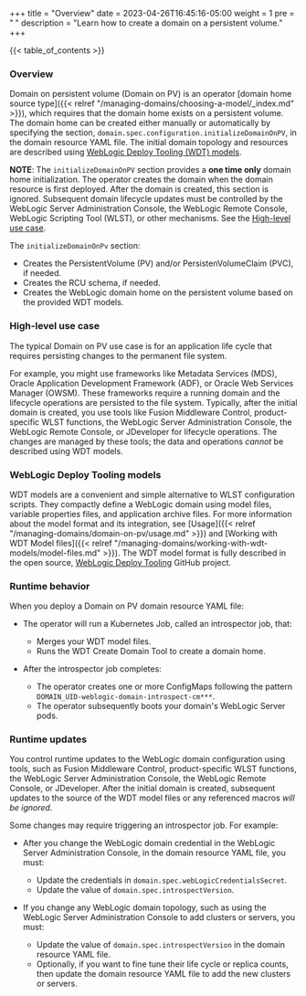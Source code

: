 +++
title = "Overview"
date = 2023-04-26T16:45:16-05:00
weight = 1
pre = "<b> </b>"
description = "Learn how to create a domain on a persistent volume."
+++

{{< table_of_contents >}}

### Overview

Domain on persistent volume (Domain on PV) is an operator [domain home source type]({{< relref "/managing-domains/choosing-a-model/_index.md" >}}),
which requires that the domain home exists on a persistent volume. The domain home can be created either manually
or automatically by specifying the section, `domain.spec.configuration.initializeDomainOnPV`, in the domain resource YAML file.
The initial domain topology and resources are described using [WebLogic Deploy Tooling (WDT) models](#weblogic-deploy-tooling-models).

**NOTE**: The `initializeDomainOnPV` section provides a **one time only** domain home initialization.
The operator creates the domain when the domain resource is first deployed. After the domain is created,
this section is ignored. Subsequent domain lifecycle updates must be controlled by
the WebLogic Server Administration Console, the WebLogic Remote Console, WebLogic Scripting Tool (WLST), or other mechanisms.  See the [High-level use case](#high-level-use-case).

The `initializeDomainOnPv` section:

- Creates the PersistentVolume (PV) and/or PersistenVolumeClaim (PVC), if needed.
- Creates the RCU schema, if needed.
- Creates the WebLogic domain home on the persistent volume based on the provided WDT models.

### High-level use case

The typical Domain on PV use case is for an application life cycle that requires persisting changes to the permanent file system.

For example, you might use frameworks like Metadata Services (MDS), Oracle Application Development Framework (ADF), or Oracle Web Services Manager (OWSM).
These frameworks require a running domain and the lifecycle operations are persisted to the file system. Typically,
after the initial domain is created, you use tools like Fusion Middleware Control, product-specific WLST functions,
the WebLogic Server Administration Console, the WebLogic Remote Console, or JDeveloper for lifecycle operations. The changes are managed by
these tools; the data and operations _cannot_ be described using WDT models.

### WebLogic Deploy Tooling models

WDT models are a convenient and simple alternative to WLST
configuration scripts.
They compactly define a WebLogic domain using model files, variable properties files, and application archive files.
For more information about the model format
and its integration,
see [Usage]({{< relref "/managing-domains/domain-on-pv/usage.md" >}})
and [Working with WDT Model files]({{< relref "/managing-domains/working-with-wdt-models/model-files.md" >}}).
The WDT model format is fully described in the open source,
[WebLogic Deploy Tooling](https://oracle.github.io/weblogic-deploy-tooling/) GitHub project.

### Runtime behavior

When you deploy a Domain on PV domain resource YAML file:

- The operator will run a Kubernetes Job, called an introspector job, that:
    - Merges your WDT model files.
    - Runs the WDT Create Domain Tool to create a domain home.

- After the introspector job completes:
    - The operator creates one or more ConfigMaps following the pattern `DOMAIN_UID-weblogic-domain-introspect-cm***`.
    - The operator subsequently boots your domain's WebLogic Server pods.

### Runtime updates

You control runtime updates to the WebLogic domain configuration using tools, such as Fusion Middleware Control, product-specific WLST functions,
the WebLogic Server Administration Console, the WebLogic Remote Console, or JDeveloper.  After the initial domain is created, subsequent updates to the
source of the WDT model files or any referenced macros _will be ignored_.  

Some changes may require triggering an introspector job.  For example:

- After you change the WebLogic domain credential in the WebLogic Server Administration Console, in the domain resource YAML file, you must:

  - Update the credentials in `domain.spec.webLogicCredentialsSecret`.
  - Update the value of `domain.spec.introspectVersion`.

- If you change any WebLogic domain topology, such as using the WebLogic Server Administration Console to add clusters or servers, you must:

  - Update the value of `domain.spec.introspectVersion` in the domain resource YAML file.
  - Optionally, if you want to fine tune their life cycle or replica counts, then update the domain resource YAML file to add the new clusters or servers.
